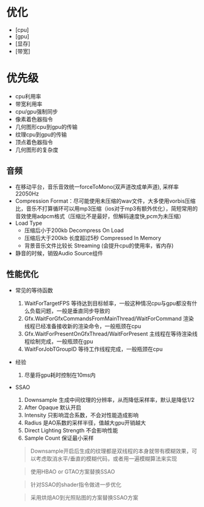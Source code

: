 # 优化
* [cpu]
* [gpu]
* [显存]
* [带宽]

# 优先级
* cpu利用率
* 带宽利用率
* cpu/gpu强制同步
* 像素着色器指令
* 几何图形cpu到gpu的传输
* 纹理cpu到gpu的传输
* 顶点着色器指令
* 几何图形的复杂度

## 音频
* 在移动平台，音乐音效统一forceToMono(双声道改成单声道), 采样率22050Hz
* Compression Format：尽可能使用未压缩的wav文件，大多使用vorbis压缩比，音乐不打算循环可以用mp3压缩（ios对于mp3有额外优化），简短常用的音效使用adpcm格式（压缩比不是最好，但解码速度快,pcm为未压缩）
* Load Type
    * 压缩后小于200kb Decompress On Load
    * 压缩后大于200kb 长度超过5秒 Compressed In Memory
    * 背景音乐文件比较长 Streaming (会提升cpu的使用率，省内存)
* 静音的时候，销毁Audio Source组件

## 性能优化
* 常见的等待函数
    1. WaitForTargetFPS 等待达到目标帧率，一般这种情况cpu与gpu都没有什么负载问题，一般是垂直同步导致的
    2. Gfx.WaitForGfxCommandsFromMainThread/WaitForCommand 渲染线程已经准备接收新的渲染命令，一般瓶颈在cpu
    3. Gfx.WaitForPresentOnGfxThread/WaitForPresent 主线程在等待渲染线程绘制完成，一般瓶颈在gpu
    4. WaitForJobTGroupID 等待工作线程完成，一般瓶颈在cpu
* 经验
    1. 尽量将gpu耗时控制在10ms内
* SSAO
    1. Downsample 生成中间纹理的分辨率，从而降低采样率，默认是降低1/2
    2. After Opaque 默认开启
    3. Intensity 只影响混合系数，不会对性能造成影响
    4. Radius 是AO系数的采样半径，值越大gpu开销越大
    5. Direct Lighting Strength 不会影响性能
    6. Sample Count 保证最小采样

    > Downsample开启后生成的纹理都是双线程的本身就带有模糊效果，可以考虑取消水平/垂直的模糊代码，或者用一遍模糊算法来实现

    > 使用HBAO or GTAO方案替换SSAO

    > 针对SSAO的shader指令做进一步优化
    
    > 采用烘焙AO到光照贴图的方案替换SSAO方案
